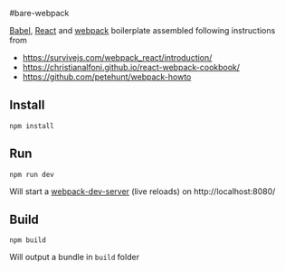 #bare-webpack

[Babel](https://babeljs.io/), [React](http://facebook.github.io/react/) and [webpack](http://webpack.github.io/)
boilerplate assembled following instructions from

* https://survivejs.com/webpack_react/introduction/
* https://christianalfoni.github.io/react-webpack-cookbook/
* https://github.com/petehunt/webpack-howto

## Install

`npm install`

## Run

`npm run dev`

Will start a [webpack-dev-server](http://webpack.github.io/docs/webpack-dev-server.html) (live reloads) on http://localhost:8080/

## Build

`npm build`

Will output a bundle in `build` folder
